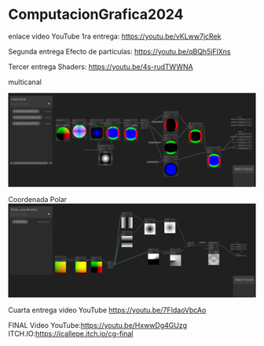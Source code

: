 # ComputacionGrafica2024


enlace video YouTube 1ra entrega: https://youtu.be/vKLww7jcRek

Segunda entrega Efecto de partículas: https://youtu.be/qBQh5jFlXns
 
Tercer entrega Shaders: https://youtu.be/4s-rudTWWNA

multicanal 
 
![image](https://github.com/icallepe/ComputacionGrafica2024/blob/main/Assets/Shader/multicanal.png)

Coordenada Polar
![image](https://github.com/icallepe/ComputacionGrafica2024/blob/main/Assets/Shader/polar.png)

Cuarta entrega
video YouTube
https://youtu.be/7FIdaoVbcAo

FINAL
Video YouTube:https://youtu.be/HxwwDg4GUzg
ITCH.IO:https://icallepe.itch.io/cg-final



